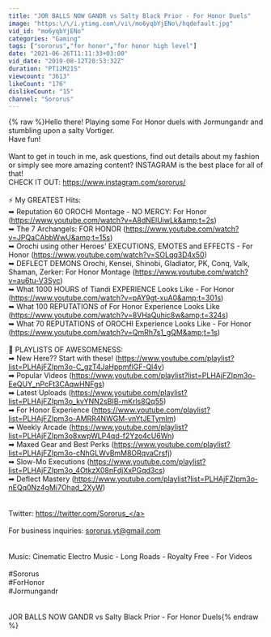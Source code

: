 ```yaml
---
title: "JOR BALLS NOW GANDR vs Salty Black Prior - For Honor Duels"
image: "https:\/\/i.ytimg.com\/vi\/mo6yqbYjENo\/hqdefault.jpg"
vid_id: "mo6yqbYjENo"
categories: "Gaming"
tags: ["sororus","for honor","for honor high level"]
date: "2021-06-26T11:11:33+03:00"
vid_date: "2019-08-12T20:53:32Z"
duration: "PT12M21S"
viewcount: "3613"
likeCount: "176"
dislikeCount: "15"
channel: "Sororus"
---
```

{% raw %}Hello there! Playing some For Honor duels with Jormungandr and stumbling upon a salty Vortiger.<br />Have fun!<br /><br />Want to get in touch in me, ask questions, find out details about my fashion or simply see more amazing content? INSTAGRAM is the best place for all of that!<br />CHECK IT OUT: <a rel="nofollow" target="blank" href="https://www.instagram.com/sororus/">https://www.instagram.com/sororus/</a><br /><br />⚡ My GREATEST Hits: <br />➥ Reputation 60 OROCHI Montage - NO MERCY: For Honor (<a rel="nofollow" target="blank" href="https://www.youtube.com/watch?v=A8dNElUiwLk&amp;t=2s)">https://www.youtube.com/watch?v=A8dNElUiwLk&amp;t=2s)</a><br />➥ The 7 Archangels: FOR HONOR (<a rel="nofollow" target="blank" href="https://www.youtube.com/watch?v=JPQaCAbbWwU&amp;t=15s)">https://www.youtube.com/watch?v=JPQaCAbbWwU&amp;t=15s)</a><br />➥ Orochi using other Heroes' EXECUTIONS, EMOTES and EFFECTS - For Honor (<a rel="nofollow" target="blank" href="https://www.youtube.com/watch?v=SOLqq3D4x50)">https://www.youtube.com/watch?v=SOLqq3D4x50)</a><br />➥ DEFLECT DEMONS Orochi, Kensei, Shinobi, Gladiator, PK, Conq, Valk, Shaman, Zerker: For Honor Montage (<a rel="nofollow" target="blank" href="https://www.youtube.com/watch?v=au6tu-V3Syc)">https://www.youtube.com/watch?v=au6tu-V3Syc)</a><br />➥ What 1000 HOURS of Tiandi EXPERIENCE Looks Like - For Honor (<a rel="nofollow" target="blank" href="https://www.youtube.com/watch?v=pAY9gt-xuA0&amp;t=301s)">https://www.youtube.com/watch?v=pAY9gt-xuA0&amp;t=301s)</a><br />➥ What 100 REPUTATIONS of For Honor Experience Looks Like  (<a rel="nofollow" target="blank" href="https://www.youtube.com/watch?v=8VHaQuhic8w&amp;t=324s)">https://www.youtube.com/watch?v=8VHaQuhic8w&amp;t=324s)</a><br />➥ What 70 REPUTATIONS of OROCHI Experience Looks Like - For Honor (<a rel="nofollow" target="blank" href="https://www.youtube.com/watch?v=QmRh7s1_gQM&amp;t=1s)">https://www.youtube.com/watch?v=QmRh7s1_gQM&amp;t=1s)</a> <br /><br />🥇 PLAYLISTS OF AWESOMENESS:<br />➡ New Here?? Start with these! (<a rel="nofollow" target="blank" href="https://www.youtube.com/playlist?list=PLHAjFZIpm3o-C_gzT4JaHppmflGF-Ql4y)">https://www.youtube.com/playlist?list=PLHAjFZIpm3o-C_gzT4JaHppmflGF-Ql4y)</a><br />➡ Popular Videos (<a rel="nofollow" target="blank" href="https://www.youtube.com/playlist?list=PLHAjFZIpm3o-EeQUY_nPcFt3CAqwHNFgs)">https://www.youtube.com/playlist?list=PLHAjFZIpm3o-EeQUY_nPcFt3CAqwHNFgs)</a><br />➡ Latest Uploads (<a rel="nofollow" target="blank" href="https://www.youtube.com/playlist?list=PLHAjFZIpm3o_kvYNN2sBIB-mKrls8Qq55)">https://www.youtube.com/playlist?list=PLHAjFZIpm3o_kvYNN2sBIB-mKrls8Qq55)</a><br />➡ For Honor Experience (<a rel="nofollow" target="blank" href="https://www.youtube.com/playlist?list=PLHAjFZIpm3o-AMRR4NWGM-vnYtJETymIm)">https://www.youtube.com/playlist?list=PLHAjFZIpm3o-AMRR4NWGM-vnYtJETymIm)</a><br />➡ Weekly Arcade (<a rel="nofollow" target="blank" href="https://www.youtube.com/playlist?list=PLHAjFZIpm3o8xwpWLP4qd-f2Yzo4cU6Wn)">https://www.youtube.com/playlist?list=PLHAjFZIpm3o8xwpWLP4qd-f2Yzo4cU6Wn)</a><br />➡ Maxed Gear and Best Perks (<a rel="nofollow" target="blank" href="https://www.youtube.com/playlist?list=PLHAjFZIpm3o-cNhGLWvBmM8ORqvaCrsfj)">https://www.youtube.com/playlist?list=PLHAjFZIpm3o-cNhGLWvBmM8ORqvaCrsfj)</a><br />➡ Slow-Mo Executions (<a rel="nofollow" target="blank" href="https://www.youtube.com/playlist?list=PLHAjFZIpm3o_4OtkzX08nFdjXxPGqd3cs)">https://www.youtube.com/playlist?list=PLHAjFZIpm3o_4OtkzX08nFdjXxPGqd3cs)</a><br />➡ Deflect Mastery (<a rel="nofollow" target="blank" href="https://www.youtube.com/playlist?list=PLHAjFZIpm3o-nEQq0Nz4gMi7Ohad_2XyW)">https://www.youtube.com/playlist?list=PLHAjFZIpm3o-nEQq0Nz4gMi7Ohad_2XyW)</a><br /><br /><br />Twitter: <a rel="nofollow" target="blank" href="https://twitter.com/Sororus_">https://twitter.com/Sororus_</a><br /><br />For business inquiries: sororus.yt@gmail.com<br /><br /><br />Music: Cinematic Electro Music - Long Roads - Royalty Free - For Videos<br /><br />#Sororus<br />#ForHonor<br />#Jormungandr<br /><br /><br />JOR BALLS NOW GANDR vs Salty Black Prior - For Honor Duels{% endraw %}
